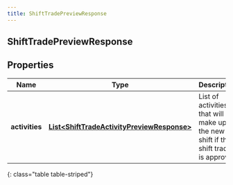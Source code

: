 ```yaml
---
title: ShiftTradePreviewResponse
---
```


## ShiftTradePreviewResponse

## Properties

| Name           | Type                                                                                                           | Description                                                                        | Notes      |
| -------------- | -------------------------------------------------------------------------------------------------------------- | ---------------------------------------------------------------------------------- | ---------- |
| **activities** | <!----><!---->[**List&lt;ShiftTradeActivityPreviewResponse&gt;**](ShiftTradeActivityPreviewResponse.md)<!----> | List of activities that will make up the new shift if this shift trade is approved | [optional] |

{: class="table table-striped"}

